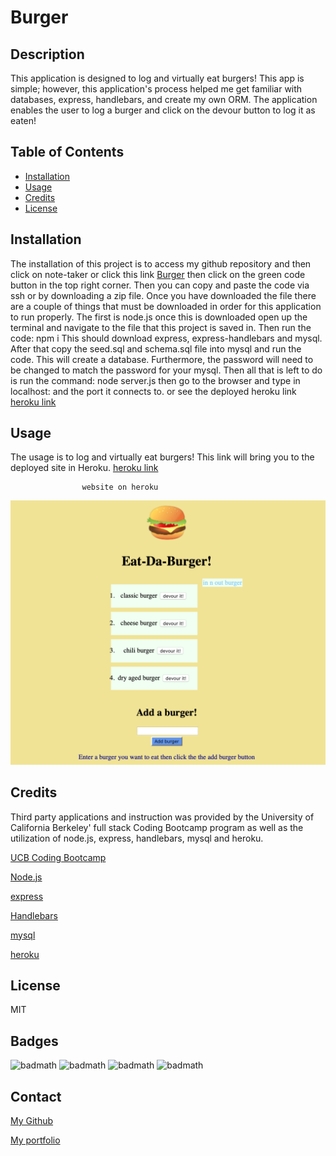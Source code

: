 # Burger

## Description 

This application is designed to log and virtually eat burgers! This app is simple; however, this application's process helped me get familiar with databases, express, handlebars, and create my own ORM. The application enables the user to log a burger and click on the devour button to log it as eaten! 


## Table of Contents
* [Installation](#installation)
* [Usage](#usage)
* [Credits](#credits)
* [License](#license)
   
## Installation

The installation of this project is to access my github repository and then click on note-taker or click this link [Burger](https://github.com/hondahelix/burger) then click on the green code button in the top right corner. Then you can copy and paste the code via ssh or by downloading a zip file. Once you have downloaded the file there are a couple of things that must be downloaded in order for this application to run properly. The first is node.js once this is downloaded open up the terminal and navigate to the file that this project is saved in. Then run the code:
npm i 
This should download express, express-handlebars and mysql. After that copy the seed.sql and schema.sql file into mysql and run the code. This will create a database. Furthermore, the password will need to be changed to match the password for your mysql. Then all that is left to do is run the command:
node server.js 
then go to the browser and type in localhost: and the port it connects to. or see the deployed heroku link [heroku link](https://evening-plains-49855.herokuapp.com)


## Usage 
The usage is to log and virtually eat burgers! This link will bring you to the deployed site in Heroku.
[heroku link](https://evening-plains-49855.herokuapp.com)


                    website on heroku
![heroku site](public/assets/img/burger-image.PNG)
   
## Credits

Third party applications and instruction was provided by the University of California Berkeley' full stack Coding Bootcamp program as well as the utilization of node.js, express, handlebars, mysql and heroku.  

[UCB Coding Bootcamp](https://bootcamp.berkeley.edu/coding/)   

[Node.js](https://https://nodejs.org/en/)   

[express](https://expressjs.com/) 

[Handlebars](https://handlebarsjs.com/)

[mysql](https://www.mysql.com/)  

[heroku](https://www.heroku.com/free)   

## License

 MIT

## Badges

![badmath](https://img.shields.io/github/issues/hondahelix/burger)
![badmath](https://img.shields.io/github/forks/hondahelix/burger)
![badmath](https://img.shields.io/github/stars/hondahelix/burger)
![badmath](https://img.shields.io/github/license/hondahelix/burger)

## Contact

[My Github](https://github.com/hondahelix) 

[My portfolio](https://hondahelix.github.io/responsive_portfolio/)
